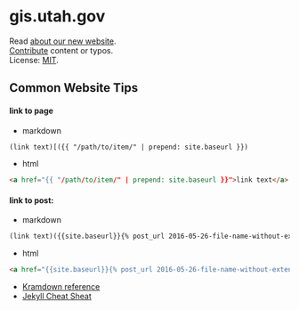# gis.utah.gov

Read [about our new website](http://gis.utah.gov/about-our-new-v6-website-in-ghpages).  
[Contribute](http://gis.utah.gov/about/contributing/) content or typos.  
License: [MIT](https://github.com/agrc/agrc.github.io/blob/master/LICENSE). 

## Common Website Tips

#### link to page

- markdown
```md
(link text)[({{ "/path/to/item/" | prepend: site.baseurl }})
```
- html
```html
<a href="{{ "/path/to/item/" | prepend: site.baseurl }}">link text</a>
```
#### link to post:

- markdown 
```md
(link text)({{site.baseurl}}{% post_url 2016-05-26-file-name-without-extension %})
```
- html
```html
<a href="{{site.baseurl}}{% post_url 2016-05-26-file-name-without-extension %}">link text</a>
```

- [Kramdown reference](http://kramdown.gettalong.org/quickref.html)
- [Jekyll Cheat Sheat](http://cheat.jekyll.tips/)
